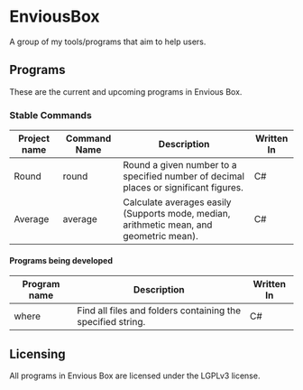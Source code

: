 # EnviousBox
A group of my tools/programs that aim to help users.

## Programs
These are the current and upcoming programs in Envious Box.

### Stable Commands
| Project name | Command Name | Description | Written  In |
|-|-|-|-|
| Round | round | Round a given number to a specified number of decimal places or significant figures. | C# |
| Average | average | Calculate averages easily (Supports mode, median, arithmetic mean, and geometric mean). | C# |

#### Programs being developed
| Program name | Description | Written  In |
|-|-|-|
| where | Find all files and folders containing the specified string. | C# |





## Licensing
All programs in Envious Box are licensed under the LGPLv3 license.
